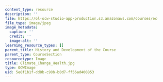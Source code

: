```yaml
---
content_type: resource
description: ''
file: https://ol-ocw-studio-app-production.s3.amazonaws.com/courses/ec-719-d-lab-water-climate-change-and-health-spring-2019/5e8f1b1fdd8bc90bb0d7ff56ad400853_Climate_Change_Health.jpg
file_type: image/jpeg
image_metadata:
  caption: ''
  credit: ''
  image-alt: ''
learning_resource_types: []
parent_title: History and Development of the Course
parent_type: CourseSection
resourcetype: Image
title: Climate_Change_Health.jpg
type: OCWImage
uid: 5e8f1b1f-dd8b-c90b-b0d7-ff56ad400853
---
```

